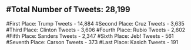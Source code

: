 #Total Number of Tweets: 28,199 
---
#First Place: Trump Tweets - 14,884
#Second Place: Cruz Tweets - 3,635
#Third Place: Clinton Tweets - 3,606
#Fourth Place: Rubio Tweets - 2,602
#Fifth Place: Sanders Tweets - 2,347
#Sixth Place: Jeb! Tweets - 561
#Seventh Place: Carson Tweets - 373
#Last Place: Kasich Tweets - 191
